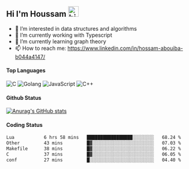 ## Hi I'm Houssam <img src="https://user-images.githubusercontent.com/1303154/88677602-1635ba80-d120-11ea-84d8-d263ba5fc3c0.gif" width="28px" alt="hi">

- 👀 I’m interested in data structures and algorithms
- 🔭 I’m currently working with Typescript
- 🌱 I’m currently learning graph theory
- 📫 How to reach me: https://www.linkedin.com/in/hossam-abouiba-b044a4147/

#### Top Languages

![C](https://img.shields.io/badge/c-%2300599C.svg?style=for-the-badge&logo=c&logoColor=white)
![Golang](https://img.shields.io/badge/go-blue?style=for-the-badge&logo=Goland)
![JavaScript](https://img.shields.io/badge/javascript-%23323330.svg?style=for-the-badge&logo=javascript&logoColor=%23F7DF1E)
![C++](https://img.shields.io/badge/C%2B%2B-blue?style=for-the-badge&logo=C%2B%2B)


#### Github Status
[![Anurag's GitHub stats](https://github-readme-stats.vercel.app/api?username=0xhoussam&theme=tokyonight)](https://github.com/anuraghazra/github-readme-stats)

#### Coding Status
<!--START_SECTION:waka-->

```txt
Lua           6 hrs 58 mins   █████████████████░░░░░░░░   68.24 %
Other         43 mins         █▓░░░░░░░░░░░░░░░░░░░░░░░   07.03 %
Makefile      38 mins         █▓░░░░░░░░░░░░░░░░░░░░░░░   06.22 %
C             37 mins         █▓░░░░░░░░░░░░░░░░░░░░░░░   06.05 %
conf          27 mins         █░░░░░░░░░░░░░░░░░░░░░░░░   04.40 %
```

<!--END_SECTION:waka-->
